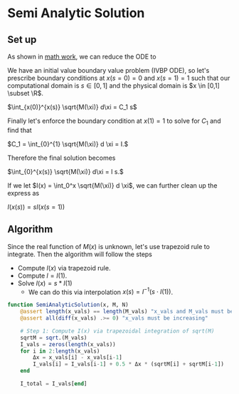 # Semi Analytic Solution

## Set up 

As shown in [math work](../ODE/MathematicalWork.md), we can reduce the ODE to

We have an initial value boundary value problem (IVBP ODE), so let's prescribe boundary conditions at $x(s=0) = 0$ and $x(s=1) = 1$ such that our computational domain is $s \in [0,1]$ and the physical domain is $x \in [0,1] \subset \R$.

$\int_{x(0)}^{x(s)} \sqrt{M(\xi)} d\xi = C_1 s$

Finally let's enforce the boundary condition at $x(1) = 1$ to solve for $C_1$ and find that

$C_1 = \int_{0}^{1} \sqrt{M(\xi)} d \xi = I.$

Therefore the final solution becomes

$\int_{0}^{x(s)} \sqrt{M(\xi)} d\xi = I s.$

If we let $I(x) = \int_0^x \sqrt{M(\xi)} d \xi$, we can further clean up the express as

$I(x(s)) = s I(x(s=1))$

## Algorithm
Since the real function of $M(x)$ is unknown, let's use trapezoid rule to integrate. Then the algorithm will follow the steps

- Compute $I(x)$ via trapezoid rule.
- Compute $l = I(1)$.
- Solve $I(x) = s * I(1)$
  - We can do this via interpolation $x(s) = I^{-1}(s \cdot I(1))$.


```julia
function SemiAnalyticSolution(x, M, N)
    @assert length(x_vals) == length(M_vals) "x_vals and M_vals must be the same length"
    @assert all(diff(x_vals) .>= 0) "x_vals must be increasing"

    # Step 1: Compute I(x) via trapezoidal integration of sqrt(M)
    sqrtM = sqrt.(M_vals)
    I_vals = zeros(length(x_vals))
    for i in 2:length(x_vals)
        Δx = x_vals[i] - x_vals[i-1]
        I_vals[i] = I_vals[i-1] + 0.5 * Δx * (sqrtM[i] + sqrtM[i-1])
    end

    I_total = I_vals[end]

    

```